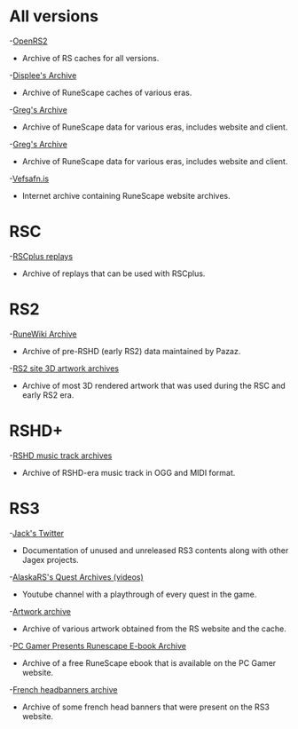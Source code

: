 # All versions
-[OpenRS2](https://archive.openrs2.org/caches)
  - Archive of RS caches for all versions.

-[Displee's Archive](https://displee.com/archive/)
  - Archive of RuneScape caches of various eras.

-[Greg's Archive](https://gregs.world/archive/)
  - Archive of RuneScape data for various eras, includes website and client.

-[Greg's Archive](https://gregs.world/archive/)
  - Archive of RuneScape data for various eras, includes website and client.

-[Vefsafn.is](http://beta.vefsafn.is/en/20120811023418/http://www.runescape.com/)
  - Internet archive containing RuneScape website archives.



# RSC
-[RSCplus replays](https://github.com/RSCPlus/rscplus-replays)
  - Archive of replays that can be used with RSCplus.

# RS2

-[RuneWiki Archive](https://www.runewiki.org/Main_Page)
  - Archive of pre-RSHD (early RS2) data maintained by Pazaz.

-[RS2 site 3D artwork archives](https://archive.org/details/rs2-website-3d-renders)
  - Archive of most 3D rendered artwork that was used during the RSC and early RS2 era.

# RSHD+

-[RSHD music track archives](https://drive.google.com/drive/folders/1e7cPV2rYALfGy0FI7kLtA5mjrNLGd_Pk)
  - Archive of RSHD-era music track in OGG and MIDI format.

# RS3

-[Jack's Twitter](https://twitter.com/RS_NEXT_GEN)
  - Documentation of unused and unreleased RS3 contents along with other Jagex projects.

-[AlaskaRS's Quest Archives (videos)](https://www.youtube.com/user/MissAlaska2/videos)
  - Youtube channel with a playthrough of every quest in the game.

-[Artwork archive](https://archive.org/details/rs-3-wallpaper-archive)
  - Archive of various artwork obtained from the RS website and the cache.

-[PC Gamer Presents Runescape E-book Archive](https://archive.org/details/pc-gamer-presents-rune-scape)
  - Archive of a free RuneScape ebook that is available on the PC Gamer website.


-[French headbanners archive](https://mega.nz/file/FVQyTZxL#uU0_rQwZmWVriV7-FXxbVtPUkD15ssD2PC1fMm-DdVE)
  - Archive of some french head banners that were present on the RS3 website.
